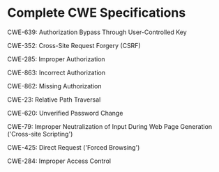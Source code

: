 

# Complete CWE Specifications

CWE-639: Authorization Bypass Through User-Controlled Key

CWE-352: Cross-Site Request Forgery (CSRF)

CWE-285: Improper Authorization

CWE-863: Incorrect Authorization

CWE-862: Missing Authorization

CWE-23: Relative Path Traversal

CWE-620: Unverified Password Change

CWE-79: Improper Neutralization of Input During Web Page Generation ('Cross-site Scripting')

CWE-425: Direct Request ('Forced Browsing')

CWE-284: Improper Access Control